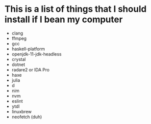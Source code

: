 # This is a list of things that I should install if I bean my computer

- clang
- ffmpeg
- gcc
- haskell-platform
- openjdk-11-jdk-headless
- crystal
- dotnet
- radare2 or IDA Pro
- haxe
- julia
- d
- nim
- nvm
- eslint
- ytdl
- linuxbrew
- neofetch (duh)
